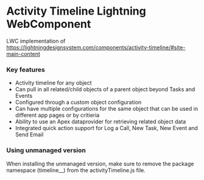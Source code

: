 # Activity Timeline Lightning WebComponent

LWC implementation of https://lightningdesignsystem.com/components/activity-timeline/#site-main-content

### Key features

- Activity timeline for any object
- Can pull in all related/child objects of a parent object beyond Tasks and Events
- Configured through a custom object configuration 
- Can have multiple configurations for the same object that can be used in different app pages or by critieria
- Ability to use an Apex dataprovider for retrieving related object data
- Integrated quick action support for Log a Call, New Task, New Event and Send Email

### Using unmanaged version
When installing the unmanaged version, make sure to remove the package namespace (timeline__) from the activityTimeline.js file.
